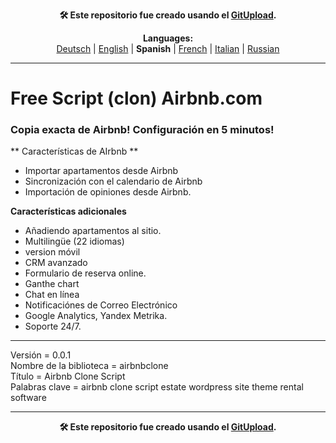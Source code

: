 <p align="center"><b>🛠️ Este repositorio fue creado usando el <a href="https://gitupload.com">GitUpload</a>.</b></p>

<p align="center"><b>Languages:</b><br /><a href="https://github.com/markolofsen/airbnbclone/blob/master/README_de.md">Deutsch</a> | <a href="https://github.com/markolofsen/airbnbclone/blob/master/README.md">English</a> | <b>Spanish</b> | <a href="https://github.com/markolofsen/airbnbclone/blob/master/README_fr.md">French</a> | <a href="https://github.com/markolofsen/airbnbclone/blob/master/README_it.md">Italian</a> | <a href="https://github.com/markolofsen/airbnbclone/blob/master/README_ru.md">Russian</a></p>

---

# Free Script (clon) Airbnb.com

### Copia exacta de Airbnb! Configuración en 5 minutos!

** Características de AIrbnb **
* Importar apartamentos desde Airbnb
* Sincronización con el calendario de Airbnb
* Importación de opiniones desde Airbnb.

**Características adicionales**
* Añadiendo apartamentos al sitio.
* Multilingüe (22 idiomas)
* version móvil
* CRM avanzado
* Formulario de reserva online.
* Ganthe chart
* Chat en línea
* Notificaciónes de Correo Electrónico
* Google Analytics, Yandex Metrika.
* Soporte 24/7.

<hr />

Versión = 0.0.1 <br />
Nombre de la biblioteca = airbnbclone <br />
Título = Airbnb Clone Script <br />
Palabras clave = airbnb clone script estate wordpress site theme rental software <br />


---

<p align="center"><b>🛠️ Este repositorio fue creado usando el <a href="https://gitupload.com">GitUpload</a>.</b></p>